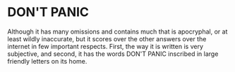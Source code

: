 # DON'T PANIC

Although it has many omissions and contains much that is apocryphal, or at least wildly inaccurate, but it scores over the other answers over the internet in few important respects. First, the way it is written is very subjective, and second, it has the words DON'T PANIC inscribed in large friendly letters on its home.
